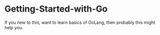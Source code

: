 # Getting-Started-with-Go
If you new to this, want to learn basics of GoLang, then probably this might help you.
